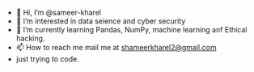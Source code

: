- 👋 Hi, I’m @sameer-kharel
- 👀 I’m interested in data seience and cyber security
- 🌱 I’m currently learning Pandas, NumPy, machine learning anf Ethical hacking.
- 📫 How to reach me mail me at shameerkharel2@gmail.com
- just trying to code.

<!---
sameer-kharel/sameer-kharel is a ✨ special ✨ repository because its `README.md` (this file) appears on your GitHub profile.
You can click the Preview link to take a look at your changes.
--->
